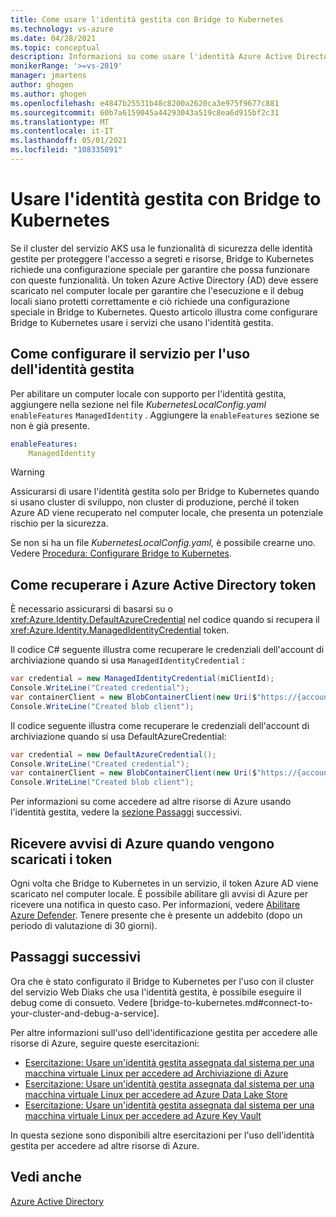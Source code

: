 ```yaml
---
title: Come usare l'identità gestita con Bridge to Kubernetes
ms.technology: vs-azure
ms.date: 04/28/2021
ms.topic: conceptual
description: Informazioni su come usare l'identità Azure Active Directory (Azure AD) in un cluster del servizio Bridge to Kubernetes
monikerRange: '>=vs-2019'
manager: jmartens
author: ghogen
ms.author: ghogen
ms.openlocfilehash: e4847b25531b48c8200a2620ca3e975f9677c881
ms.sourcegitcommit: 60b7a6159045a44293043a519c8ea6d915bf2c31
ms.translationtype: MT
ms.contentlocale: it-IT
ms.lasthandoff: 05/01/2021
ms.locfileid: "108335091"
---
```

# <a name="use-managed-identity-with-bridge-to-kubernetes"></a>Usare l'identità gestita con Bridge to Kubernetes

Se il cluster [](/azure/active-directory/managed-identities-azure-resources/overview) del servizio AKS usa le funzionalità di sicurezza delle identità gestite per proteggere l'accesso a segreti e risorse, Bridge to Kubernetes richiede una configurazione speciale per garantire che possa funzionare con queste funzionalità. Un token Azure Active Directory (AD) deve essere scaricato nel computer locale per garantire che l'esecuzione e il debug locali siano protetti correttamente e ciò richiede una configurazione speciale in Bridge to Kubernetes. Questo articolo illustra come configurare Bridge to Kubernetes usare i servizi che usano l'identità gestita.

## <a name="how-to-configure-your-service-to-use-managed-identity"></a>Come configurare il servizio per l'uso dell'identità gestita

Per abilitare un computer locale con supporto per l'identità gestita, aggiungere nella sezione nel file *KubernetesLocalConfig.yaml* `enableFeatures` `ManagedIdentity` . Aggiungere la `enableFeatures` sezione se non è già presente.

```yaml
enableFeatures:
    ManagedIdentity
```

> [!WARNING]
> Assicurarsi di usare l'identità gestita solo per Bridge to Kubernetes quando si usano cluster di sviluppo, non cluster di produzione, perché il token Azure AD viene recuperato nel computer locale, che presenta un potenziale rischio per la sicurezza.

Se non si ha un file *KubernetesLocalConfig.yaml,* è possibile crearne uno. Vedere [Procedura: Configurare Bridge to Kubernetes](configure-bridge-to-kubernetes.md).

## <a name="how-to-fetch-the-azure-active-directory-tokens"></a>Come recuperare i Azure Active Directory token

È necessario assicurarsi di basarsi su o <xref:Azure.Identity.DefaultAzureCredential> nel codice quando si recupera il <xref:Azure.Identity.ManagedIdentityCredential> token.

Il codice C# seguente illustra come recuperare le credenziali dell'account di archiviazione quando si usa `ManagedIdentityCredential` :

```csharp
var credential = new ManagedIdentityCredential(miClientId);
Console.WriteLine("Created credential");
var containerClient = new BlobContainerClient(new Uri($"https://{accountName}.blob.windows.net/{containerName}"), credential);
Console.WriteLine("Created blob client");
```

Il codice seguente illustra come recuperare le credenziali dell'account di archiviazione quando si usa DefaultAzureCredential:

```csharp
var credential = new DefaultAzureCredential();
Console.WriteLine("Created credential");
var containerClient = new BlobContainerClient(new Uri($"https://{accountName}.blob.windows.net/{containerName}"), credential);
Console.WriteLine("Created blob client");
```

Per informazioni su come accedere ad altre risorse di Azure usando l'identità gestita, vedere la [sezione Passaggi](#next-steps) successivi.

## <a name="receive-azure-alerts-when-tokens-are-downloaded"></a>Ricevere avvisi di Azure quando vengono scaricati i token

Ogni volta che Bridge to Kubernetes in un servizio, il token Azure AD viene scaricato nel computer locale. È possibile abilitare gli avvisi di Azure per ricevere una notifica in questo caso. Per informazioni, vedere [Abilitare Azure Defender](/azure/security-center/enable-azure-defender). Tenere presente che è presente un addebito (dopo un periodo di valutazione di 30 giorni).

## <a name="next-steps"></a>Passaggi successivi

Ora che è stato configurato il Bridge to Kubernetes per l'uso con il cluster del servizio Web Diaks che usa l'identità gestita, è possibile eseguire il debug come di consueto. Vedere [bridge-to-kubernetes.md#connect-to-your-cluster-and-debug-a-service].

Per altre informazioni sull'uso dell'identificazione gestita per accedere alle risorse di Azure, seguire queste esercitazioni:

- [Esercitazione: Usare un'identità gestita assegnata dal sistema per una macchina virtuale Linux per accedere ad Archiviazione di Azure](/azure/active-directory/managed-identities-azure-resources/tutorial-linux-vm-access-storage)
- [Esercitazione: Usare un'identità gestita assegnata dal sistema per una macchina virtuale Linux per accedere ad Azure Data Lake Store](/azure/active-directory/managed-identities-azure-resources/tutorial-linux-vm-access-datalake)
- [Esercitazione: Usare un'identità gestita assegnata dal sistema per una macchina virtuale Linux per accedere ad Azure Key Vault](/azure/active-directory/managed-identities-azure-resources/tutorial-linux-vm-access-nonaad)

In questa sezione sono disponibili altre esercitazioni per l'uso dell'identità gestita per accedere ad altre risorse di Azure.

## <a name="see-also"></a>Vedi anche

[Azure Active Directory](/azure/active-directory/managed-identities-azure-resources/)
